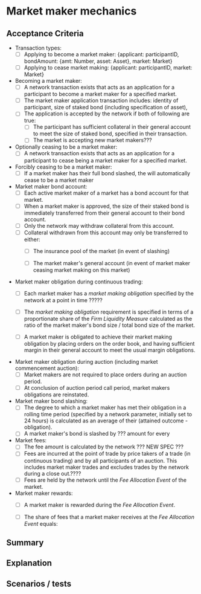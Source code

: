# Market maker mechanics

## Acceptance Criteria

- Transaction types:
    - [ ] Applying to become a market maker: {applicant: participantID, bondAmount: {amt: Number, asset: Asset}, market: Market}
    - [ ] Applying to cease market making: {applicant: participantID, market: Market}

- Becoming a market maker:
    - [ ] A network transaction exists that acts as an application for a participant to become a market maker for a specified market.
    - [ ] The market maker application transaction includes: identity of participant, size of staked bond (including specification of asset), 
    - [ ] The application is accepted by the network if both of following are true:
       - [ ] The participant has sufficient collateral in their general account to meet the size of staked bond, specified in their transaction.
       - [ ] The market is accepting new market makers???

- Optionally ceasing to be a market maker:
    - [ ] A network transaction exists that acts as an application for a participant to cease being a market maker for a specified market.

- Forcibly ceasing to be a market maker:
    - [ ] If a market maker has their full bond slashed, the will automatically cease to be a market maker

- Market maker bond account:
	- [ ] Each active market maker of a market has a bond account for that market.
    - [ ] When a market maker is approved, the size of their staked bond is immediately transferred from their general account  to their bond account.
    - [ ] Only the network may withdraw collateral from this account.
    - [ ] Collateral withdrawn from this account may only  be transferred to either:
      - [ ] The insurance pool of the market (in event of slashing)
      - [ ] The market maker's general account (in event of market maker ceasing market making on this market)


- Market maker obligation during continuous trading:
	- [ ] Each market maker has a _market making obligation_ specified by the network at a point in time ?????
    - [ ] The _market making obligation_ requirement is specified in terms of a proportionate share of the _Firm Liquidity Measure_ calculated as the ratio of the market maker's bond size / total bond size of the market.
    - [ ] A market maker is obligated to achieve their market making obligation by placing orders on the order book, and having sufficient margin in their general account to meet the usual margin obligations.


- Market maker obligation during auction (including market commencement auction):
	- [ ] Market makers are not required to place orders during an auction period.
	- [ ] At conclusion of auction period call period, market makers obligations are reinstated.

- Market maker bond slashing:
	- [ ] The degree to which a market maker has met their obligation in a rolling time period (specified by a network parameter, initially set to 24 hours) is calculated as an average of their (attained outcome - obligation).
    - [ ] A market maker's bond is  slashed by ???  amount for every 

- Market fees:
	- [ ] The fee amount is calculated by the network ??? NEW SPEC ??? 
    - [ ] Fees are incurred at the point of trade by price takers of a trade (in continuous trading) and by all participants of an auction. This includes market maker trades and excludes trades by the network during a close out.????
    - [ ] Fees are held by the network until the _Fee Allocation Event_ of the market.

- Market maker rewards:
	- [ ] A market maker is rewarded during the _Fee Allocation Event_.
    - [ ] The share of fees that a market maker receives at the _Fee Allocation Event_ equals: 




## Summary


## Explanation





## Scenarios / tests